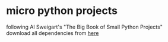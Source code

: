 # micro python projects
following Al Sweigart's "The Big Book of Small Python Projects"\
download all dependencies from [here](https://pypi.org/project/BigBookPython/)
